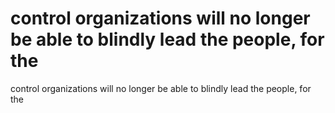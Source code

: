 # control organizations will no longer be able to blindly lead the people, for the

control organizations will no longer be able to blindly lead the people, for the